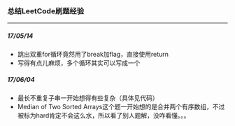### 总结LeetCode刷题经验
---
##### 17/05/14
* 跳出双重for循环竟然用了break加flag，直接使用return
* 写得有点儿麻烦，多个循环其实可以写成一个

##### 17/06/04
* 最长不重复子串一开始想得有些复杂（具体见代码）
* Median of Two Sorted Arrays这个题一开始想的是合并两个有序数组，不过被标为hard肯定不会这么水，所以看了别人题解，没咋看懂。。。